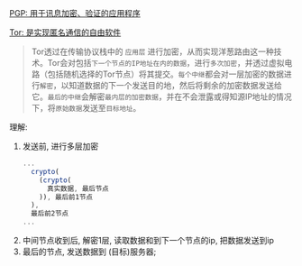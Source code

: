[PGP: 用于讯息加密、验证的应用程序](https://zh.wikipedia.org/wiki/PGP)


[Tor: 是实现匿名通信的自由软件](https://zh.wikipedia.org/wiki/Tor)
> Tor透过在传输协议栈中的 `应用层` 进行加密，从而实现洋葱路由这一种技术。Tor会对包括`下一个节点的IP地址在内的数据`，进行`多次加密`，并透过虚拟电路（包括随机选择的Tor节点）将其提交。`每个中继`都会对一层加密的数据进行`解密`，以知道数据的下一个发送目的地，然后将剩余的加密数据发送给它。`最后的中继`会解密`最内层的加密数据`，并在不会泄露或得知源IP地址的情况下，将`原始数据`发送至`目标地址`。  

理解: 
1. 发送前, 进行多层加密
    ```js
    ...
      crypto(
        (crypto(
          真实数据, 最后节点
        )), 最后前1节点
      ),
      最后前2节点
    ...
    ```
2. 中间节点收到后, 解密1层, 读取数据和到下一个节点的ip, 把数据发送到ip
3. 最后的节点, 发送数据到 (目标)服务器;
